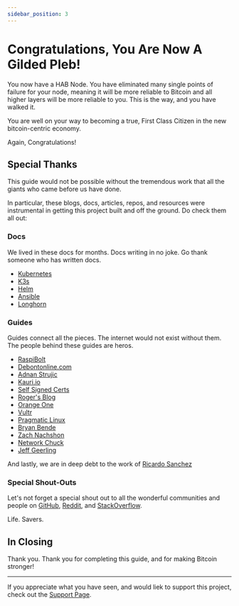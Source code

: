 ```yaml
---
sidebar_position: 3
---
```


# Congratulations, You Are Now A Gilded Pleb!

You now have a HAB Node. You have eliminated many single points of failure for
your node, meaning it will be more reliable to Bitcoin and all higher layers
will be more reliable to you. This is the way, and you have walked it.

You are well on your way to becoming a true, First Class Citizen in the new
bitcoin-centric economy.

Again, Congratulations!

## Special Thanks

This guide would not be possible without the tremendous work that all the giants
who came before us have done.

In particular, these blogs, docs, articles, repos, and resources were
instrumental in getting this project built and off the ground. Do check them all
out:

### Docs

We lived in these docs for months. Docs writing in no joke. Go thank someone who
has written docs.

- [Kubernetes](https://kubernetes.io/docs/home/)
- [K3s](https://docs.k3s.io/)
- [Helm](https://helm.sh/docs/)
- [Ansible](https://docs.ansible.com/ansible/latest/index.html)
- [Longhorn](https://longhorn.io/docs)

### Guides

Guides connect all the pieces. The internet would not exist without them. The
people behind these guides are heros.

- [RaspiBolt](https://raspibolt.org/)
- [Debontonline.com](https://www.debontonline.com/2020/09/how-to-build-your-private-kubernetes.html)
- [Adnan Strujic](https://astrujic.medium.com/)
- [Kauri.io](https://kauri.io/#collections/Build%20your%20very%20own%20self-hosting%20platform%20with%20Raspberry%20Pi%20and%20Kubernetes/%2818%29-build-your-very-own-self-hosting-platform-wi/)
- [Self Signed Certs](https://bitwarden.com/help/cli/#using-self-signed-certificates)
- [Roger's Blog](https://blog.differentpla.net/blog/2020/02/06/k3s-raspi-intro/)
- [Orange One](https://theorangeone.net/posts/ansible-vault-bitwarden/)
- [Vultr](https://www.vultr.com/docs/how-to-configure-a-new-ubuntu-server-with-ansible/)
- [Pragmatic Linux](https://www.pragmaticlinux.com/2020/06/check-the-raspberry-pi-cpu-temperature/)
- [Bryan Bende](https://bryanbende.com/development/2021/05/07/k3s-raspberry-pi-initial-setup)
- [Zach Nachshon](https://dev.to/zachinachshon)
- [Network Chuck](https://www.youtube.com/watch?v=X9fSMGkjtug)
- [Jeff Geerling](https://www.youtube.com/watch?v=IcslsH7OoYo&list=PL2_OBreMn7FoYmfx27iSwocotjiikS5BD)

And lastly, we are in deep debt to the work of
[Ricardo Sanchez](https://picluster.ricsanfre.com/docs/home/)

### Special Shout-Outs

Let's not forget a special shout out to all the wonderful communities and people
on [GitHub](https://github.com), [Reddit](https://reddit.com), and
[StackOverflow](https://stackoverflow.com).

Life. Savers.

## In Closing

Thank you. Thank you for completing this guide, and for making Bitcoin stronger!

---

If you appreciate what you have seen, and would liek to support this project,
check out the [Support Page](/support).
